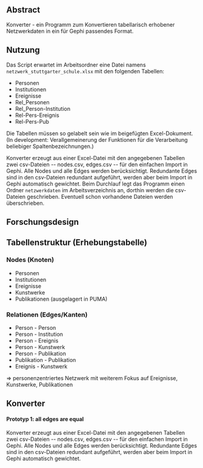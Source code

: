 ## Abstract

Konverter - ein Programm zum Konvertieren tabellarisch erhobener Netzwerkdaten in ein für Gephi passendes Format.

## Nutzung

Das Script erwartet im Arbeitsordner eine Datei namens `netzwerk_stuttgarter_schule.xlsx` mit den folgenden Tabellen:

- Personen
- Institutionen
- Ereignisse
- Rel_Personen
- Rel_Person-Institution
- Rel-Pers-Ereignis
- Rel-Pers-Pub 

Die Tabellen müssen so gelabelt sein wie im beigefügten Excel-Dokument. (In development: Verallgemeinerung der Funktionen für die Verarbeitung beliebiger Spaltenbezeichnungen.)

Konverter erzeugt aus einer Excel-Datei mit den angegebenen Tabellen zwei csv-Dateien -- nodes.csv, edges.csv -- für den einfachen Import in Gephi. Alle Nodes und alle Edges werden berücksichtigt. Redundante Edges sind in den csv-Dateien redundant aufgeführt, werden aber beim Import in Gephi automatisch gewichtet. Beim Durchlauf legt das Programm einen Ordner `netzwerkdaten` im Arbeitsverzeichnis an, dorthin werden die csv-Dateien geschrieben. Eventuell schon vorhandene Dateien werden überschrieben.


## Forschungsdesign

## Tabellenstruktur (Erhebungstabelle)

### Nodes (Knoten)

- Personen
- Institutionen
- Ereignisse
- Kunstwerke
- Publikationen (ausgelagert in PUMA)

### Relationen (Edges/Kanten)

- Person - Person
- Person - Institution
- Person - Ereignis
- Person - Kunstwerk
- Person - Publikation
- Publikation - Publikation
- Ereignis - Kunstwerk

=> personenzentriertes Netzwerk mit weiterem Fokus auf Ereignisse, Kunstwerke, Publikationen


## Konverter

#### Prototyp 1: all edges are equal
Konverter erzeugt aus einer Excel-Datei mit den angegebenen Tabellen zwei csv-Dateien -- nodes.csv, edges.csv -- für den einfachen Import in Gephi. Alle Nodes und alle Edges werden berücksichtigt. Redundante Edges sind in den csv-Dateien redundant aufgeführt, werden aber beim Import in Gephi automatisch gewichtet.



